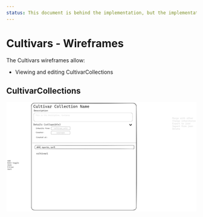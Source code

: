 ```yaml
---
status: This document is behind the implementation, but the implementation may need a redesign.
---
```


# Cultivars - Wireframes

The Cultivars wireframes allow:

- Viewing and editing CultivarCollections

## CultivarCollections

![Collections Wireframe](./wireframes/collection.excalidraw.png)
